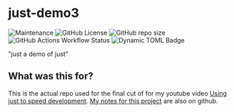 # just-demo3

![Maintenance](https://img.shields.io/maintenance/no/2024)
![GitHub License](https://img.shields.io/github/license/chicks-net/just-demo3)
![GitHub repo size](https://img.shields.io/github/repo-size/chicks-net/just-demo3)
![GitHub Actions Workflow Status](https://img.shields.io/github/actions/workflow/status/chicks-net/just-demo3/verify.yaml)
![Dynamic TOML Badge](https://img.shields.io/badge/dynamic/toml?url=https%3A%2F%2Fraw.githubusercontent.com%2Fchicks-net%2Fjust-demo3%2Frefs%2Fheads%2Fmain%2FCargo.toml&query=%24.package.version&label=package.version)

"just a demo of just"

## What was this for?

This is the actual repo used for the final cut of for my youtube video
[Using just to speed development](https://youtu.be/m7ZCnGnYyvs?si=QNvUZJiGo20FVdnD).
[My notes for this project](https://github.com/chicks-net/presentation-notes/tree/main/just-intro)
are also on github.

